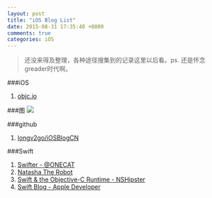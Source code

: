 ```yaml
---
layout: post
title: "iOS Blog List"
date: 2015-08-31 17:35:48 +0800
comments: true
categories: iOS
---
```


>还没来得及整理，各种途径搜集到的记录这里以后看。ps. 还是怀念greader时代啊。

###iOS
1. [objc.io](https://www.objc.io/)

###图
![](http://7xl7vj.com1.z0.glb.clouddn.com/blog_list.png)

###github
1. [longv2go/iOSBlogCN](https://github.com/longv2go/iOSBlogCN)

###Swift
1. [Swifter - @ONECAT](http://swifter.tips/condition-compile/)
2. [Natasha The Robot](http://natashatherobot.com/)
3. [Swift & the Objective-C Runtime - NSHipster](http://nshipster.cn/swift-objc-runtime/)
4. [Swift Blog - Apple Developer](https://developer.apple.com/swift/blog/)